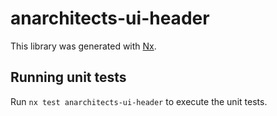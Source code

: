 # anarchitects-ui-header

This library was generated with [Nx](https://nx.dev).

## Running unit tests

Run `nx test anarchitects-ui-header` to execute the unit tests.
